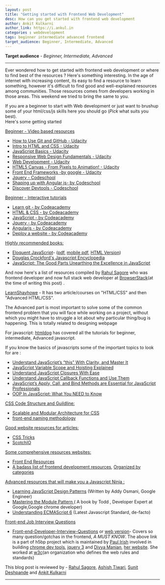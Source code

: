 ```yaml
---
layout: post
title: "Getting started with Frontend Web Development"
desc: How can you get started with frontend web development 
author: Ankit Kulkarni
author_link: https://i.ankul.in
categories : webdevelopment
tags: beginner intermediate advanced frontend
target_audience: Beginner, Intermediate, Advanced
---
```


**Target audience** - *Beginner, Intermediate, Advanced* 

-----------------------------------------------------  

Ever wondered how to get started with frontend web development or where to find best of the resources ? Here's something interesting. In the age of internet with increasing content, its easy to find a resource to learn something, however it's difficult to find good and well-explained resources among communities. Those resources comes from developers working in those areas. This weekend we tried to bring the same to you.

If you are a beginner to start with Web development or just want to brushup some of your html/css/js skills here you should go (*Pick* what suits you best).  
Here's some getting started  

<u>Beginner - Video based resources  </u> 

* [How to Use Git and GitHub - Udacity](https://www.udacity.com/course/how-to-use-git-and-github--ud775)
* [Intro to HTML and CSS - Udacity](https://www.udacity.com/course/intro-to-html-and-css--ud304)
* [JavaScript Basics - Udacity](https://www.udacity.com/course/javascript-basics--ud804)
* [Responsive Web Design Fundamentals - Udacity](https://www.udacity.com/course/responsive-web-design-fundamentals--ud893)
* [Web Development - Udacity](https://www.udacity.com/course/web-development--cs253)
* [HTML5 Canvas - From Pixels to Animation! - Udacity](https://www.udacity.com/course/html5-canvas--ud292)
* [Front End Frameworks -by google - Udacity](https://www.udacity.com/course/front-end-frameworks--ud894)
* [Jquery - Codeschool](https://www.codeschool.com/courses/try-jquery)
* [Shaping up with Angular js- by Codeschool](https://www.codeschool.com/courses/shaping-up-with-angular-js)
* [Discover Devtools - Codeschool](https://www.codeschool.com/courses/discover-devtools)


<u> Beginner - Interactive tutorials </u> 

* [Learn git - by Codeacademy](https://www.codecademy.com/learn/learn-git)
* [HTML & CSS - by Codeacademy](https://www.codecademy.com/learn/web)
* [JavaScript - by Codeacademy](https://www.codecademy.com/learn/javascript)
* [Jquery - by Codeacademy](https://www.codecademy.com/learn/jquery)
* [Angularjs - by Codeacademy](https://www.codecademy.com/learn/learn-angularjs)
* [Deploy a website - by Codeacademy](https://www.codecademy.com/learn/deploy-a-website)


<u> Highly recommended books:</u> 

* [Eloquent JavaScript](http://eloquentjavascript.net/)-  ([pdf](http://eloquentjavascript.net/Eloquent_JavaScript.pdf), [mobile pdf](http://eloquentjavascript.net/Eloquent_JavaScript.pdf), [HTML Version](http://eloquentjavascript.net/00_intro.html))
* [Douglas Crockford's Javascript Encyclopedia](http://www.crockford.com/javascript/encyclopedia/)
* [JavaScript: The Good Parts Unearthing the Excellence in JavaScript](http://shop.oreilly.com/product/9780596517748.do)


And now here's a list of resources compiled by [Rahul Sagore](http://rahul-sagore.github.io/#/http://rahul-sagore.github.io/#/)  who was frontend developer and now full stack web developer at [BrowserStack](https://www.browserstack.com/)(at the time of writing this post) .  

[LearnShayhowe](http://learn.shayhowe.com/) - It has two article/courses on "HTML/CSS" and then "Advanced HTML/CSS". 

The Advanced part is most important to solve some of the common frontend problem that you will face while working on a project, without which you might have to struggle a lot about why particular thing/bug is happening. This is totally related to designing webpage

For javascript: [htmldog](http://htmldog.com/guides/javascript/) has covered all the tutorials for beginner, intermediate, Advanced javascript.

If you know the basics of javascripts some of the important topics to look for are :  

* [Understand JavaScript’s “this” With Clarity, and Master It](http://javascriptissexy.com/understand-javascripts-this-with-clarity-and-master-it/)
* [JavaScript Variable Scope and Hoisting Explained ](http://javascriptissexy.com/javascript-variable-scope-and-hoisting-explained/)
* [Understand JavaScript Closures With Ease ](http://javascriptissexy.com/understand-javascript-closures-with-ease/)
* [Understand JavaScript Callback Functions and Use Them ](http://javascriptissexy.com/understand-javascript-callback-functions-and-use-them/)
* [JavaScript’s Apply, Call, and Bind Methods are Essential for JavaScript Professionals ](http://javascriptissexy.com/javascript-apply-call-and-bind-methods-are-essential-for-javascript-professionals/)
* [OOP In JavaScript: What You NEED to Know ](http://javascriptissexy.com/oop-in-javascript-what-you-need-to-know/)

<u>  CSS Code Structure and Guildline:</u> 

* [Scalable and Modular Architecture for CSS](https://smacss.com/)
* [front-end naming methodology](http://csswizardry.com/2013/01/mindbemding-getting-your-head-round-bem-syntax/)

<u>  Good website resources for articles:</u> 

* [CSS Tricks](https://css-tricks.com/)
* [ScotchIO](https://scotch.io/)

<u> Some comprehensive resources websites:</u> 

* [Front End Resources](https://enboard.co/frontend/)
* [A badass list of frontend development resources](https://gist.github.com/dypsilon/5819504), [Organized by categories](https://github.com/dypsilon/frontend-dev-bookmarks)

<u> Advanced resources that will make you a Javascript Ninja :</u> 

* [Learning JavaScript Design Patterns](https://addyosmani.com/resources/essentialjsdesignpatterns/book/) (Written by Addy Osmani, Google Engineer)
* [Mastering the Module Pattern ](https://toddmotto.com/mastering-the-module-pattern/) ( A book by Todd ,  Developer Expert at Google,Google chrome developer)
* [Understanding ECMAScript 6](https://leanpub.com/understandinges6/read) (Latest Javascript Standard, de-facto)

<u> Front-end Job Interview Questions</u> 

* [Front-end-Developer-Interview-Questions](https://github.com/h5bp/Front-end-Developer-Interview-Questions) or [web version](http://h5bp.github.io/Front-end-Developer-Interview-Questions/)- Covers so many question/gotchas in the frontend, *A MUST KNOW*. The above link is a part of h5bp project which is maintained by [Paul Irish](https://www.paulirish.com/) involved in building [chrome dev tools](https://developer.chrome.com/devtools), [jquery 3](https://blog.jquery.com/2016/06/09/jquery-3-0-final-released/) and [Divya Manian](https://usesthis.com/interviews/divya.manian/), [her website](http://nimbupani.com/). She worked at [w3c](https://www.w3.org/Consortium/)(an organization who defines the web rules and standards)


This blog post is reviewed by - [Rahul Sagore](http://rahul-sagore.github.io/#/), [Ashish Tiwari](http://www.ashishtiwari.me/), [Sunit Deshpande](sunitdeshpande.github.io) and [Ankit Kulkarni](https://i.ankul.in/)

---------------------------------------


